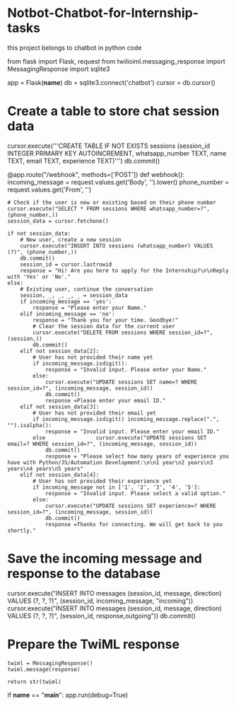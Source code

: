 # Notbot-Chatbot-for-Internship-tasks

this project belongs to chatbot in python code


from flask import Flask, request
from twilioiml.messaging_response import MessagingResponse
import sqlite3

app = Flask(__name__)
db = sqlite3.connect('chatbot')
cursor = db.cursor()

# Create a table to store chat session data
cursor.execute('''CREATE TABLE IF NOT EXISTS sessions
                  (session_id INTEGER PRIMARY KEY AUTOINCREMENT,
                   whatsapp_number TEXT,
                   name TEXT,
                   email TEXT,
                   experience TEXT)''')
db.commit()

@app.route("/webhook", methods=['POST'])
def webhook():
    incoming_message = request.values.get('Body', '').lower()
    phone_number = request.values.get('From', '')

    # Check if the user is new or existing based on their phone number
    cursor.execute("SELECT * FROM sessions WHERE whatsapp_number=?", (phone_number,))
    session_data = cursor.fetchone()

    if not session_data:
        # New user, create a new session
        cursor.execute("INSERT INTO sessions (whatsapp_number) VALUES (?)", (phone_number,))
        db.commit()
        session_id = cursor.lastrowid
        response = "Hi! Are you here to apply for the Internship?\n\nReply with 'Yes' or 'No'."
    else:
        # Existing user, continue the conversation
        session, _, _, _, _ = session_data
        if incoming_message == 'yes':
            response = "Please enter your Name."
        elif incoming_message == 'no':
            response = "Thank you for your time. Goodbye!"
            # Clear the session data for the current user
            cursor.execute("DELETE FROM sessions WHERE session_id=?", (session,))
            db.commit()
        elif not session_data[2]:
            # User has not provided their name yet
            if incoming_message.isdigit():
                response = "Invalid input. Please enter your Name."
            else:
                cursor.execute("UPDATE sessions SET name=? WHERE session_id=?", (incoming_message, session_id))
                db.commit()
                response =Please enter your email ID."
        elif not session_data[3]:
            # User has not provided their email yet
            if incoming_message.isdigit() incoming_message.replace(".", "").isalpha():
                response = "Invalid input. Please enter your email ID."
            else                cursor.execute("UPDATE sessions SET email=? WHERE session_id=?", (incoming_message, session_id))
                db.commit()
                response = "Please select how many years of experience you have with Python/JS/Automation Development:\n\n1 year\n2 years\n3 years\n4 years\n5 years"
        elif not session_data[4]:
            # User has not provided their experience yet
            if incoming_message not in ['1', '2', '3', '4', '5']:
                response = "Invalid input. Please select a valid option."
            else:
                cursor.execute("UPDATE sessions SET experience=? WHERE session_id=?", (incoming_message, session_id))
                db.commit()
                response =Thanks for connecting. We will get back to you shortly."

 # Save the incoming message and response to the database
 cursor.execute("INSERT INTO messages (session_id, message, direction) VALUES (?, ?, ?)",
                   (session_id, incoming_message, "incoming"))
 cursor.execute("INSERT INTO messages (session_id, message, direction) VALUES (?, ?, ?)",
                   (session_id, response,outgoing"))
    db.commit()

 # Prepare the TwiML response
    twiml = MessagingResponse()
    twiml.message(response)

    return str(twiml)


if __name__ == "__main__":
    app.run(debug=True)

